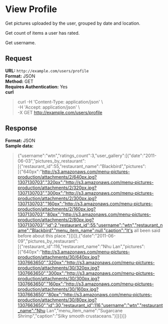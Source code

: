 # View Profile #

Get pictures uploaded by the user, grouped by date and location.

Get count of items a user has rated.

Get username.

## Request ##

**URL:** `http://example.com/users/profile`  
**Format:** JSON  
**Method:** GET  
**Requires Authentication:** Yes  
**curl**

> curl -H 'Content-Type: application/json' \\  
>   -H 'Accept: application/json' \\  
>   -X GET http://example.com/users/profile

## Response ##

**Format:** JSON  
**Sample data:**

> {"username":"wtn","ratings_count":3,"user_gallery":[{"date":"2011-06-03","pictures_by_restaurant":[{"restaurant_id":55,"restaurant_name":"Blackbird","pictures":[{"640px":"http://s3.amazonaws.com/menu-pictures-production/attachments/2/640px.jpg?1307130703","320px":"http://s3.amazonaws.com/menu-pictures-production/attachments/2/320px.jpg?1307130703","300px":"http://s3.amazonaws.com/menu-pictures-production/attachments/2/300px.jpg?1307130703","160px":"http://s3.amazonaws.com/menu-pictures-production/attachments/2/160px.jpg?1307130703","80px":"http://s3.amazonaws.com/menu-pictures-production/attachments/2/80px.jpg?1307130703","id":2,"restaurant_id":55,"username":"wtn","restaurant_name":"Blackbird","menu_item_name":null,"caption":"It's all been said before about this place."}]}]},{"date":"2011-06-09","pictures_by_restaurant":[{"restaurant_id":116,"restaurant_name":"Nhu Lan","pictures":[{"640px":"http://s3.amazonaws.com/menu-pictures-production/attachments/30/640px.jpg?1307663650","320px":"http://s3.amazonaws.com/menu-pictures-production/attachments/30/320px.jpg?1307663650","300px":"http://s3.amazonaws.com/menu-pictures-production/attachments/30/300px.jpg?1307663650","160px":"http://s3.amazonaws.com/menu-pictures-production/attachments/30/160px.jpg?1307663650","80px":"http://s3.amazonaws.com/menu-pictures-production/attachments/30/80px.jpg?1307663650","id":30,"restaurant_id":116,"username":"wtn","restaurant_name":"Nhu Lan","menu_item_name":"Sugarcane Shrimp","caption":"Silky smooth crustaceans."}]}]}]}
